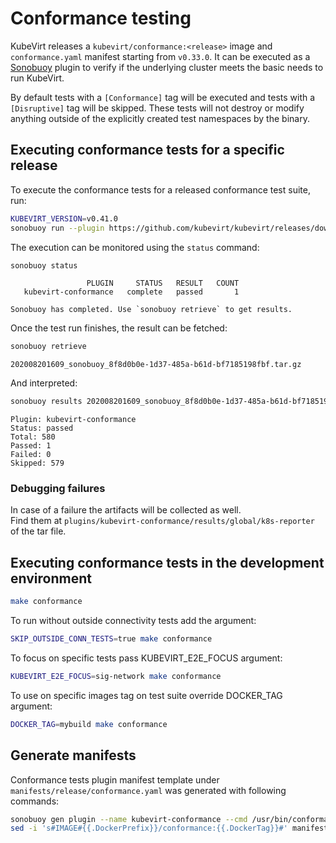 # Conformance testing

KubeVirt releases a `kubevirt/conformance:<release>` image and
`conformance.yaml` manifest starting from `v0.33.0`. It can be executed as a
[Sonobuoy](https://sonobuoy.io/) plugin to verify if the underlying cluster
meets the basic needs to run KubeVirt.

By default tests with a `[Conformance]` tag will be executed and tests with a
`[Disruptive]` tag will be skipped. These tests will not destroy or modify
anything outside of the explicitly created test namespaces by the binary.

## Executing conformance tests for a specific release

To execute the conformance tests for a released conformance test suite, run:

```bash
KUBEVIRT_VERSION=v0.41.0
sonobuoy run --plugin https://github.com/kubevirt/kubevirt/releases/download/${KUBEVIRT_VERSION}/conformance.yaml
```

The execution can be monitored using the `status` command:

```bash
sonobuoy status
```

```
                 PLUGIN     STATUS   RESULT   COUNT
   kubevirt-conformance   complete   passed       1

Sonobuoy has completed. Use `sonobuoy retrieve` to get results.
```

Once the test run finishes, the result can be fetched:

```bash
sonobuoy retrieve
```

```
202008201609_sonobuoy_8f8d0b0e-1d37-485a-b61d-bf7185198fbf.tar.gz
```

And interpreted:

```bash
sonobuoy results 202008201609_sonobuoy_8f8d0b0e-1d37-485a-b61d-bf7185198fbf.tar.gz
```

```
Plugin: kubevirt-conformance
Status: passed
Total: 580
Passed: 1
Failed: 0
Skipped: 579
```

### Debugging failures

In case of a failure the artifacts will be collected as well.  
Find them at `plugins/kubevirt-conformance/results/global/k8s-reporter` of the tar file.

## Executing conformance tests in the development environment

```bash
make conformance
```

To run without outside connectivity tests add the argument:

```bash
SKIP_OUTSIDE_CONN_TESTS=true make conformance
```

To focus on specific tests pass KUBEVIRT_E2E_FOCUS argument:

```bash
KUBEVIRT_E2E_FOCUS=sig-network make conformance
```

To use on specific images tag on test suite override DOCKER_TAG argument:

```bash
DOCKER_TAG=mybuild make conformance
```

## Generate manifests

Conformance tests plugin manifest template under
`manifests/release/conformance.yaml` was generated with following commands:

```bash
sonobuoy gen plugin --name kubevirt-conformance --cmd /usr/bin/conformance --image IMAGE -f junit > manifests/release/conformance.yaml.in
sed -i 's#IMAGE#{{.DockerPrefix}}/conformance:{{.DockerTag}}#' manifests/release/conformance.yaml.in
```
